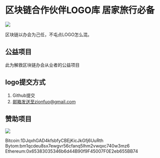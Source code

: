 # 区块链合作伙伴LOGO库 居家旅行必备

![](https://i.imgur.com/QJpx7Rr.jpg)

区块链以办会为己任，不屯点LOGO怎么混。

## 公益项目

此为解救区块链办会从业者的公益项目

## logo提交方式

1. Github提交
2. 邮箱发送至zionfuo@gmail.com

## 赞助项目
![](https://i.imgur.com/HqQga7g.jpg)

Bitcoin:1DJqxhGAD4kfsbfyCBEjKicJkGfj6UuRth
Bytom:bm1qcdeu8sx7ewgvr56cfanq5lhm2vwqxc740w3mz6
Ethereum:0x65383035346b6d44B90f9F45007F0E2eb655BB74
